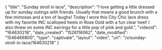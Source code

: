 {
    "title": "Sunday stroll in lace",
    "description": "I love getting a little dressed up for sunday outings with friends. Usually that means a good brunch with a few mimosas and a ton of laughs! Today I wore this City Chic lace dress with my favorite INC scalloped heels in Rose Gold with a fun clear heel! I also threw on some INC earrings for a little pop of pink and gold.",
    "videoid": "164630218",
    "date_created": "1528116062",
    "date_modified": "1546466800",
    "type": "captivate",
    "layout": "video",
    "url": "\/v\/sunday-stroll-in-lace\/164630218"
}